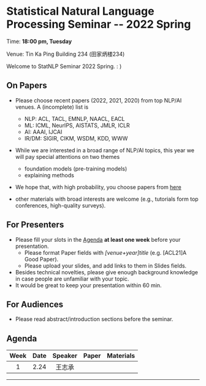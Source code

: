  # Statistical Natural Language Processing Seminar -- 2022 Spring

Time: **18:00 pm, Tuesday**

Venue: Tin Ka Ping Building 234 (田家炳楼234)

Welcome to StatNLP Seminar 2022 Spring. : )

## On Papers

- Please choose recent papers (2022, 2021, 2020) from top NLP/AI venues. A (incomplete) list is
  - NLP: ACL, TACL, EMNLP, NAACL, EACL
  - ML:  ICML, NeurIPS, AISTATS, JMLR, ICLR
  - AI:  AAAI, IJCAI
  - IR/DM: SIGIR, CIKM, WSDM, KDD, WWW

- While we are interested in a broad range of NLP/AI topics, this year we will pay special attentions on two themes
  - foundation models (pre-training models)
  - explaining methods
  
- We hope that, with high probability, you choose papers from [here](https://github.com/AntNLP/seminar/blob/master/2022Spring_StatNLP/paper_list.md)

- other materials with broad interests are welcome (e.g., tutorials form top conferences, high-quality surveys).

## For Presenters

- Please fill your slots in the [Agenda](#agenda) **at least one week** before your presentation.
  - Please format Paper fields with *[venue+year]title* (e.g. [ACL21]A Good Paper).
  - Please upload your slides, and add links to them in Slides fields.
- Besides technical novelties, please give enough background knowledge in case people are unfamiliar with your topic.
- It would be great to keep your presentation within 60 min.

## For Audiences

- Please read abstract/introduction sections before the seminar.

## Agenda

Week   | Date | Speaker   | Paper   | Materials
:---:  | :---: | :---: | --- | :---:
1      |  2.24 | 王志承 |   | 

---
